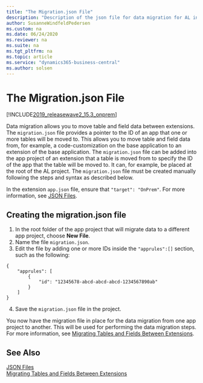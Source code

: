 ```yaml
---
title: "The Migration.json File"
description: "Description of the json file for data migration for AL in Business Central."
author: SusanneWindfeldPedersen
ms.custom: na
ms.date: 06/24/2020
ms.reviewer: na
ms.suite: na
ms.tgt_pltfrm: na
ms.topic: article
ms.service: "dynamics365-business-central"
ms.author: solsen
---
```


# The Migration.json File

[!INCLUDE[2019_releasewave2_15.3_onprem](../includes/2019_releasewave2_15.3_onprem.md)]

Data migration allows you to move table and field data between extensions. The `migration.json` file provides a pointer to the ID of an app that one or more tables will be moved to. This allows you to move table and field data from, for example, a code-customization on the base application to an extension of the base application. The `migration.json` file can be added into the app project of an extension that a table is moved from to specify the ID of the app that the table will be moved to. It can, for example, be placed at the root of the AL project. The `migration.json` file must be created manually following the steps and syntax as described below.

In the extension `app.json` file, ensure that `"target": "OnPrem"`. For more information, see [JSON Files](devenv-json-files.md).

## Creating the migration.json file

1) In the root folder of the app project that will migrate data to a different app project, choose **New File**.
2) Name the file `migration.json`.
3) Edit the file by adding one or more IDs inside the `"apprules":[]` section, such as the following:

```
{ 
    "apprules": [ 
        { 
            "id": "12345678-abcd-abcd-abcd-1234567890ab" 
        } 
    ] 
} 
```
4) Save the `migration.json` file in the project.

You now have the migration file in place for the data migration from one app project to another. This will be used for performing the data migration steps. For more information, see [Migrating Tables and Fields Between Extensions](devenv-migrate-table-fields.md).

## See Also

[JSON Files](devenv-json-files.md)  
[Migrating Tables and Fields Between Extensions](devenv-migrate-table-fields.md) 
